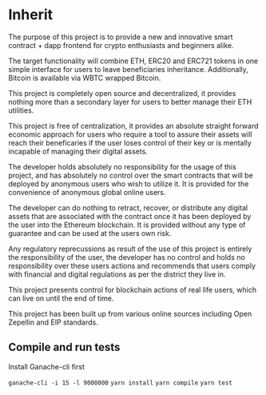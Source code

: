 # Inherit

The purpose of this project is to provide a new and innovative smart contract + dapp frontend for crypto enthusiasts and beginners alike.

The target functionality will combine ETH, ERC20 and ERC721 tokens in one simple interface for users to leave beneficiaries inheritance. Additionally, Bitcoin is available via WBTC wrapped Bitcoin.

This project is completely open source and decentralized, it provides nothing more than a secondary layer for users to better manage their ETH utilities.

This project is free of centralization, it provides an absolute straight forward economic approach for users who require a tool to assure their assets will reach their beneficaries if the user loses control of their key or is mentally incapable of managing their digital assets.

The developer holds absolutely no responsibility for the usage of this project, and has absolutely no control over the smart contracts that will be deployed by anonymous users who wish to utilize it. It is provided for the convenience of anonymous global online users.

The developer can do nothing to retract, recover, or distribute any digital assets that are associated with the contract once it has been deployed by the user into the Ethereum blockchain. It is provided without any type of guarantee and can be used at the users own risk. 

Any regulatory reprecussions as result of the use of this project is entirely the responsibility of the user, the developer has no control and holds no responsibility over these users actions and recommends that users comply with financial and digital regulations as per the district they live in. 
 
This project presents control for blockchain actions of real life users, which can live on until the end of time.

This project has been built up from various online sources including Open Zepellin and EIP standards.

## Compile and run tests

Install Ganache-cli first

```ganache-cli -i 15 -l 9000000```
```yarn install```
```yarn compile```
```yarn test```

